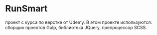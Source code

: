 # RunSmart 
проект с курса по верстке от Udemy. 
В этом проекте используются: сборщик проектов Gulp, библиотека JQuery, препроцессор SCSS. 

